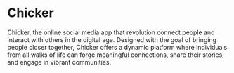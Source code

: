 # Chicker

Chicker, the online social media app that revolution connect people and interact with others in the digital age. Designed with the goal of bringing people closer together, Chicker offers a dynamic platform where individuals from all walks of life can forge meaningful connections, share their stories, and engage in vibrant communities.  
